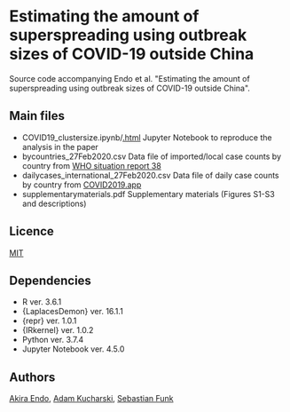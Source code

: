 # Estimating the amount of superspreading using outbreak sizes of COVID-19 outside China
Source code accompanying Endo et al. "Estimating the amount of superspreading using outbreak sizes of COVID-19 outside China".

## Main files
* COVID19_clustersize.ipynb/[.html](https://akira-endo.github.io/COVID19_clustersize/COVID19_clustersize.html)
Jupyter Notebook to reproduce the analysis in the paper
* bycountries_27Feb2020.csv
Data file of imported/local case counts by country from [WHO situation report 38](https://www.who.int/docs/default-source/coronaviruse/situation-reports/20200227-sitrep-38-covid-19.pdf)
* dailycases_international_27Feb2020.csv
Data file of daily case counts by country from [COVID2019.app](https://docs.google.com/spreadsheets/d/1mmnYxABvDOG4EzTnV3j2TLJ-ikaua20C1KnpXTROIsI/)
* supplementarymaterials.pdf
Supplementary materials (Figures S1-S3 and descriptions)
## Licence

[MIT](https://github.com/akira-endo/Intro-PMCMC/blob/master/LICENSE)

## Dependencies
* R ver. 3.6.1
* {LaplacesDemon} ver. 16.1.1
* {repr} ver. 1.0.1
* {IRkernel} ver. 1.0.2
* Python ver. 3.7.4
* Jupyter Notebook ver. 4.5.0

## Authors

[Akira Endo](https://github.com/akira-endo), 
[Adam Kucharski](https://github.com/adamkucharski), 
[Sebastian Funk](https://github.com/sbfnk)
